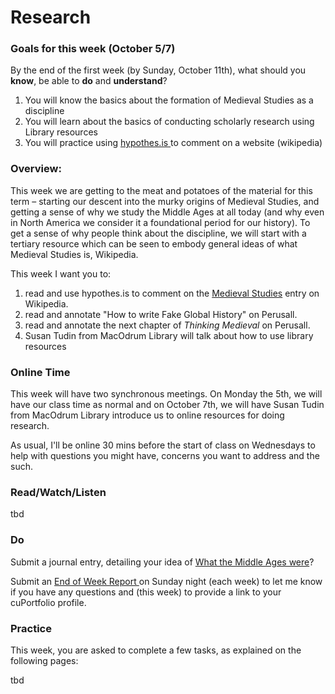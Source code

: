 # Research

### Goals for this week \(October 5/7\)

By the end of the first week \(by Sunday, October 11th\), what should you **know**, be able to **do** and **understand**?

1. You will know the basics about the formation of Medieval Studies as a discipline
2. You will learn about the basics of conducting scholarly research using Library resources
3. You will practice using [hypothes.is ](../course-info/digital-tools/hypothes.is.md)to comment on a website \(wikipedia\)

### Overview:

This week we are getting to the meat and potatoes of the material for this term – starting our descent into the murky origins of Medieval Studies, and getting a sense of why we study the Middle Ages at all today \(and why even in North America we consider it a foundational period for our history\). To get a sense of why people think about the discipline, we will start with a tertiary resource which can be seen to embody general ideas of what Medieval Studies is, Wikipedia. 

This week I want you to: 

1. read and use hypothes.is to comment on the [Medieval Studies](https://en.wikipedia.org/wiki/Medieval_studies) entry on Wikipedia.
2. read and annotate "How to write Fake Global History" on Perusall. 
3. read and annotate the next chapter of _Thinking Medieval_ on Perusall.
4. Susan Tudin from MacOdrum Library will talk about how to use library resources

### **Online Time**

This week will have two synchronous meetings. On Monday the 5th, we will have our class time as normal and on October 7th, we will have Susan Tudin from MacOdrum Library introduce us to online resources for doing research. 

As usual, I'll be online 30 mins before the start of class on Wednesdays to help with questions you might have, concerns you want to address and the such. 

### Read/Watch/Listen

tbd

### Do

Submit a journal entry, detailing your idea of [What the Middle Ages were](../course-info/syllabus/coursework/reflections/what-do-i-think-about-the-middle-ages.md)?

Submit an [End of Week Report ](https://forms.office.com/Pages/ResponsePage.aspx?id=lRjZagbeXki8UfzhJsyFMHYe4bjIkPJLpePMoYTjyCNUQlY3V0pYOVJPQVMzVDJXR05OWjBHT01YQy4u)on Sunday night \(each week\) to let me know if you have any questions and \(this week\) to provide a link to your cuPortfolio profile.

### Practice

This week, you are asked to complete a few tasks, as explained on the following pages: 

tbd

